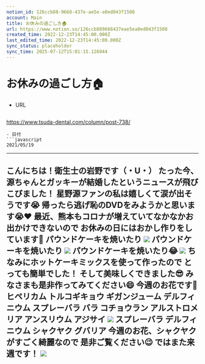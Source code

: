 ```yaml
---
notion_id: 126ccb88-9668-437e-ae5e-a0ed043f1508
account: Main
title: お休みの過ごし方🏠
url: https://www.notion.so/126ccb889668437eae5ea0ed043f1508
created_time: 2022-12-23T14:45:00.000Z
last_edited_time: 2022-12-23T14:45:00.000Z
sync_status: placeholder
sync_time: 2025-07-12T15:01:15.126044
---
```

# お休みの過ごし方🏠

- URL
  ```javascript
https://www.tsuda-dental.com/column/post-738/
  ```
- 日付
  ```javascript
2021/05/19
  ```
---
こんにちは！衛生士の岩野です（・U・）
たった今、源ちゃんとガッキーが結婚したというニュースが飛びこびました！
星野源ファンの私は嬉しくて涙が出そうです😭
帰ったら逃げ恥のDVDをみようかと思います😭❤️
最近、熊本もコロナが増えていてなかなかお出かけできないので
お休みの日にはおかし作りをしています🧁
パウンドケーキを焼いたり
![](https://www.tsuda-dental.com/column/_data/contribute/images/738_1_18.jpeg)
パウンドケーキを焼いたり
![](https://www.tsuda-dental.com/column/_data/contribute/images/738_1_19.jpeg)
パウンドケーキを焼いたり😂
![](https://www.tsuda-dental.com/column/_data/contribute/images/738_1_20.jpeg)
ちなみにホットケーキミックスを使って作ったので
とっても簡単でした！
そして美味しくできました😎
みなさまも是非作ってみてください😄
今週のお花です💐
ヒペリカム
トルコギキョウ
ギガンジューム
デルフィニウム
スプレーバラ
バラ
コチョウラン
アルストロメリア
アンスリウム
アジサイ
![](https://www.tsuda-dental.com/column/_data/contribute/images/738_1_21.jpg)
スプレーバラ
デルフィニウム
シャクヤク
グバリア
今週のお花、シャクヤクがすごく綺麗なので
是非ご覧ください😉
ではまた来週です！
![](https://www.tsuda-dental.com/column/_data/contribute/images/738_1_22.jpg)
- 